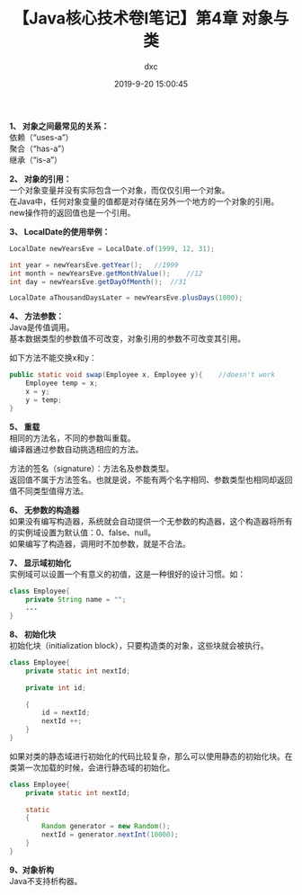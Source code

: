 ﻿---
layout:     post
title:      "【Java核心技术卷I笔记】第4章 对象与类"
date:       2019-9-20 15:00:45
author:     "dxc"
header-img: "img/post-bg-malaban.jpg"
tags:
    - Java
---

**1、 对象之间最常见的关系：**  
依赖（“uses-a”）  
聚合（“has-a”）  
继承（“is-a”）  

**2、 对象的引用：**  
一个对象变量并没有实际包含一个对象，而仅仅引用一个对象。  
在Java中，任何对象变量的值都是对存储在另外一个地方的一个对象的引用。new操作符的返回值也是一个引用。

**3、 LocalDate的使用举例：**
``` java
LocalDate newYearsEve = LocalDate.of(1999, 12, 31);

int year = newYearsEve.getYear();   //1999
int month = newYearsEve.getMonthValue();    //12
int day = newYearsEve.getDayOfMonth();  //31

LocalDate aThousandDaysLater = newYearsEve.plusDays(1000);
```

**4、 方法参数：**  
Java是传值调用。    
基本数据类型的参数值不可改变，对象引用的参数不可改变其引用。

如下方法不能交换x和y：
``` java
public static void swap(Employee x, Employee y){    //doesn't work
    Employee temp = x;
    x = y;
    y = temp;
}
```

**5、 重载**  
相同的方法名，不同的参数叫重载。  
编译器通过参数自动挑选相应的方法。

方法的签名（signature）：方法名及参数类型。  
返回值不属于方法签名。也就是说，不能有两个名字相同、参数类型也相同却返回值不同类型值得方法。

**6、 无参数的构造器**  
如果没有编写构造器，系统就会自动提供一个无参数的构造器，这个构造器将所有的实例域设置为默认值：0、false、null。  
如果编写了构造器，调用时不加参数，就是不合法。

**7、 显示域初始化**  
实例域可以设置一个有意义的初值，这是一种很好的设计习惯。如：
``` java
class Employee{
    private String name = "";
    ...
}
```

**8、 初始化块**  
初始化块（initialization block），只要构造类的对象，这些块就会被执行。
``` java
class Employee{
    private static int nextId;
    
    private int id;
    
    {
        id = nextId;
        nextId ++;
    }
}
```

如果对类的静态域进行初始化的代码比较复杂，那么可以使用静态的初始化块。在类第一次加载的时候，会进行静态域的初始化。
``` java
class Employee{
    private static int nextId;
    
    static
    {
        Random generator = new Random();
        nextId = generator.nextInt(10000);
    }
}
```

**9、对象析构**  
Java不支持析构器。